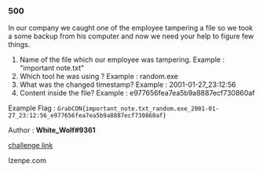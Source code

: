 ### 500

In our company we caught one of the employee tampering a file so we took a some backup from his computer and now we need your help to figure few things.

1.  Name of the file which our employee was tampering. Example : "important note.txt"
2.  Which tool he was using ? Example : random.exe
3.  What was the changed timestamp? Example : 2001-01-27_23:12:56
4.  Content inside the file? Example : e977656fea7ea5b9a8887ecf730860af

Example Flag : `GrabCON{important_note.txt_random.exe_2001-01-27_23:12:56_e977656fea7ea5b9a8887ecf730860af}`

Author : **White_Wolf#9361**

[challenge link](https://storage.googleapis.com/grabcon/forensics/grabcon_dfir.zip)


Izenpe.com
